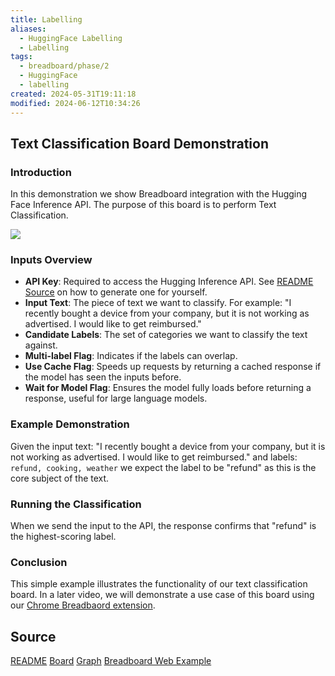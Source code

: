 ```yaml
---
title: Labelling
aliases:
  - HuggingFace Labelling
  - Labelling
tags:
  - breadboard/phase/2
  - HuggingFace
  - labelling
created: 2024-05-31T19:11:18
modified: 2024-06-12T10:34:26
---
```


## Text Classification Board Demonstration

### Introduction

In this demonstration we show Breadboard integration with the Hugging Face Inference API. The purpose of this board is to perform Text Classification.

![](https://www.youtube.com/embed/nIZmNxncF8Y?rel=0)

### Inputs Overview

- **API Key**: Required to access the Hugging Inference API. See [README Source](#source) on how to generate one for yourself.
- **Input Text**: The piece of text we want to classify. For example: "I recently bought a device from your company, but it is not working as advertised. I would like to get reimbursed."
- **Candidate Labels**: The set of categories we want to classify the text against.
- **Multi-label Flag**: Indicates if the labels can overlap.
- **Use Cache Flag**: Speeds up requests by returning a cached response if the model has seen the inputs before.
- **Wait for Model Flag**: Ensures the model fully loads before returning a response, useful for large language models.

### Example Demonstration

Given the input text: "I recently bought a device from your company, but it is not working as advertised. I would like to get reimbursed." and labels: `refund, cooking, weather` we expect the label to be "refund" as this is the core subject of the text.

### Running the Classification

When we send the input to the API, the response confirms that "refund" is the highest-scoring label.

### Conclusion

This simple example illustrates the functionality of our text classification board. In a later video, we will demonstrate a use case of this board using our [Chrome Breadbaord extension](../Chrome%20Extension.md).

## Source

[README](https://github.com/ExaDev/breadboard-examples/blob/main/src/examples/labelling/README.md)
[Board](https://github.com/ExaDev/breadboard-examples/blob/main/src/examples/labelling/index.ts)
[Graph](https://github.com/ExaDev/breadboard-examples/blob/main/src/examples/labelling/board.json)
[Breadboard Web Example](https://breadboard-ai.web.app/?mode=build&board=https%3A%2F%2Fraw.githubusercontent.com%2FExaDev%2Fbreadboard-examples%2FHugging-Face-Clean-History%2Fsrc%2Fexamples%2Flabelling%2Fboard.json)
